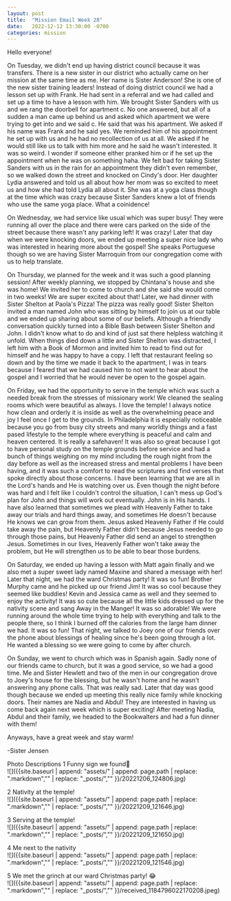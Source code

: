 ```yaml
---
layout: post
title:  "Mission Email Week 28"
date:   2022-12-12 13:30:00 -0700
categories: mission
---
```

Hello everyone!

On Tuesday, we didn't end up having district council because it was transfers. There is a new sister in our district who actually came on her mission at the same time as me. Her name is Sister Anderson! She is one of the new sister training leaders! Instead of doing district council we had a lesson set up with Frank. He had sent in a referral and we had called and set up a time to have a lesson with him. We brought Sister Sanders with us and we rang the doorbell for apartment c. No one answered, but all of a sudden a man came up behind us and asked which apartment we were trying to get into and we said c. He said that was his apartment. We asked if his name was Frank and he said yes. We reminded him of his appointment he set up with us and he had no recollection of us at all. We asked if he would still like us to talk with him more and he said he wasn't interested. It was so weird. I wonder if someone either pranked him or if he set up the appointment when he was on something haha. We felt bad for taking Sister Sanders with us in the rain for an appointment they didn't even remember, so we walked down the street and knocked on Cindy's door. Her daughter Lydia answered and told us all about how her mom was so excited to meet us and how she had told Lydia all about it. She was at a yoga class though at the time which was crazy because Sister Sanders knew a lot of friends who use the same yoga place. What a coinidence!

On Wednesday, we had service like usual which was super busy! They were running all over the place and there were cars parked on the side of the street because there wasn't any parking left! It was crazy! Later that day when we were knocking doors, we ended up meeting a super nice lady who was interested in hearing more about the gospel! She speaks Portuguese though so we are having Sister Marroquin from our congregation come with us to help translate.

On Thursday, we planned for the week and it was such a good planning session! After weekly planning, we stopped by Chintana's house and she was home! We invited her to come to church and she said she would come in two weeks! We are super excited about that! Later, we had dinner with Sister Shelton at Paola's Pizza! The pizza was really good! Sister Shelton invited a man named John who was sitting by himself to join us at our table and we ended up sharing about some of our beliefs. Although a friendly conversation quickly turned into a Bible Bash between Sister Shelton and John. I didn't know what to do and kind of just sat there helpless watching it unfold. When things died down a little and Sister Shelton was distracted, I left him with a Book of Mormon and invited him to read to find out for himself and he was happy to have a copy. I left that restaurant feeling so down and by the time we made it back to the apartment, I was in tears because I feared that we had caused him to not want to hear about the gospel and I worried that he would never be open to the gospel again.

On Friday, we had the opportunity to serve in the temple which was such a needed break from the stresses of missionary work! We cleaned the sealing rooms which were beautiful as always. I love the temple! I always notice how clean and orderly it is inside as well as the overwhelming peace and joy I feel once I get to the grounds. In Philadelphia it is especially noticeable because you go from busy city streets and many worldly things and a fast pased lifestyle to the temple where everything is peaceful and calm and heaven centered. It is really a safehaven! It was also so great because I got to have personal study on the temple grounds before service and had a bunch of things weighing on my mind including the rough night from the day before as well as the increased stress and mental problems I have been having, and it was such a comfort to read the scriptures and find verses that spoke directly about those concerns. I have been learning that we are all in the Lord's hands and He is watching over us. Even though the night before was hard and I felt like I couldn't control the situation, I can't mess up God's plan for John and things will work out eventually. John is in His hands. I have also learned that sometimes we plead with Heavenly Father to take away our trials and hard things away, and sometimes He doesn't because He knows we can grow from them. Jesus asked Heavenly Father if He could take away the pain, but Heavenly Father didn't because Jesus needed to go through those pains, but Heavenly Father did send an angel to strengthen Jesus. Sometimes in our lives, Heavenly Father won't take away the problem, but He will strengthen us to be able to bear those burdens.

On Saturday, we ended up having a lesson with Matt again finally and we also met a super sweet lady named Maxine and shared a message with her! Later that night, we had the ward Christmas party! It was so fun! Brother Murphy came and he picked up our friend Jim! It was so cool because they seemed like buddies! Kevin and Jessica came as well and they seemed to enjoy the activity! It was so cute because all the little kids dressed up for the nativity scene and sang Away in the Manger! It was so adorable! We were running around the whole time trying to help with everything and talk to the people there, so I think I burned off the calories from the large ham dinner we had. It was so fun! That night, we talked to Joey one of our friends over the phone about blessings of healing since he's been going through a lot. He wanted a blessing so we were going to come by after church.

On Sunday, we went to church which was in Spanish again. Sadly none of our friends came to church, but it was a good service, so we had a good time. Me and Sister Hewlett and two of the men in our congregation drove to Joey's house for the blessing, but he wasn't home and he wasn't answering any phone calls. That was really sad. Later that day was good though because we ended up meeting this really nice family while knocking doors. Their names are Nadia and Abdul! They are interested in having us come back again next week which is super exciting! After meeting Nadia, Abdul and their family, we headed to the Bookwalters and had a fun dinner with them!

Anyways, have a great week and stay warm!

-Sister Jensen

Photo Descriptions
1 Funny sign we found🤣  
![]({{site.baseurl | append: "assets/" | append:  page.path | replace: ".markdown","" | replace: "_posts/",""  }}/20221206_124806.jpg)

2 Nativity at the temple!  
![]({{site.baseurl | append: "assets/" | append:  page.path | replace: ".markdown","" | replace: "_posts/",""  }}/20221209_121646.jpg)

3 Serving at the temple!  
![]({{site.baseurl | append: "assets/" | append:  page.path | replace: ".markdown","" | replace: "_posts/",""  }}/20221209_121650.jpg)

4 Me next to the nativity  
![]({{site.baseurl | append: "assets/" | append:  page.path | replace: ".markdown","" | replace: "_posts/",""  }}/20221209_121546.jpg)

5 We met the grinch at our ward Christmas party! 😂  
![]({{site.baseurl | append: "assets/" | append:  page.path | replace: ".markdown","" | replace: "_posts/",""  }}/received_1184796022170208.jpeg)